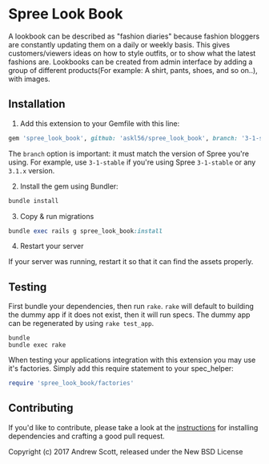 Spree Look Book
=============

 A lookbook can be described as "fashion diaries" because fashion bloggers are constantly updating them on a daily or weekly basis. This gives customers/viewers ideas on how to style outfits, or to show what the latest fashions are. Lookbooks can be created from admin interface by adding a group of different products(For example: A shirt, pants, shoes, and so on..), with images.

## Installation

1. Add this extension to your Gemfile with this line:
  ```ruby
  gem 'spree_look_book', github: 'askl56/spree_look_book', branch: '3-1-stable'
  ```

  The `branch` option is important: it must match the version of Spree you're using.
  For example, use `3-1-stable` if you're using Spree `3-1-stable` or any `3.1.x` version.

2. Install the gem using Bundler:
  ```ruby
  bundle install
  ```

3. Copy & run migrations
  ```ruby
  bundle exec rails g spree_look_book:install
  ```

4. Restart your server

  If your server was running, restart it so that it can find the assets properly.

## Testing

First bundle your dependencies, then run `rake`. `rake` will default to building the dummy app if it does not exist, then it will run specs. The dummy app can be regenerated by using `rake test_app`.

```shell
bundle
bundle exec rake
```

When testing your applications integration with this extension you may use it's factories.
Simply add this require statement to your spec_helper:

```ruby
require 'spree_look_book/factories'
```


## Contributing

If you'd like to contribute, please take a look at the
[instructions](CONTRIBUTING.md) for installing dependencies and crafting a good
pull request.

Copyright (c) 2017 Andrew Scott, released under the New BSD License
